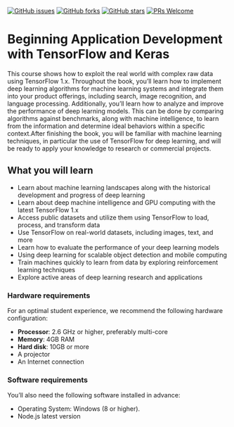 [![GitHub issues](https://img.shields.io/github/issues/TrainingByPackt/Beginning-Application-Development-with-TensorFlow-and-Keras.svg)](https://github.com/TrainingByPackt/Beginning-Application-Development-with-TensorFlow-and-Keras/issues)
[![GitHub forks](https://img.shields.io/github/forks/TrainingByPackt/Beginning-Application-Development-with-TensorFlow-and-Keras.svg)](https://github.com/TrainingByPackt/Beginning-Application-Development-with-TensorFlow-and-Keras/network)
[![GitHub stars](https://img.shields.io/github/stars/TrainingByPackt/Beginning-Application-Development-with-TensorFlow-and-Keras.svg)](https://github.com/TrainingByPackt/Beginning-Application-Development-with-TensorFlow-and-Keras/stargazers)
[![PRs Welcome](https://img.shields.io/badge/PRs-welcome-brightgreen.svg)](https://github.com/TrainingByPackt/Beginning-Application-Development-with-TensorFlow-and-Keras/pulls)



# Beginning Application Development with TensorFlow and Keras
This course shows how  to exploit the real world with complex raw data using TensorFlow 1.x. Throughout the book, you’ll learn how to implement deep learning algorithms for machine learning systems and integrate them into your product offerings, including search, image recognition, and language processing. Additionally, you’ll learn how to analyze and improve the performance of deep learning models. This can be done by comparing algorithms against benchmarks, along with machine intelligence, to learn from the information and determine ideal behaviors within a specific context.After finishing the book, you will be familiar with machine learning techniques, in particular the use of TensorFlow for deep learning, and will be ready to apply your knowledge to research or commercial projects.


## What you will learn
* Learn about machine learning landscapes along with the historical development and progress of deep learning
* Learn about deep machine intelligence and GPU computing with the latest TensorFlow 1.x
* Access public datasets and utilize them using TensorFlow to load, process, and transform data
* Use TensorFlow on real-world datasets, including images, text, and more
* Learn how to evaluate the performance of your deep learning models
* Using deep learning for scalable object detection and mobile computing
* Train machines quickly to learn from data by exploring reinforcement learning techniques
* Explore active areas of deep learning research and applications


### Hardware requirements
For an optimal student experience, we recommend the following hardware configuration:
* **Processor**: 2.6 GHz or higher, preferably multi-core
* **Memory**: 4GB RAM
* **Hard disk**: 10GB or more
* A projector 
* An Internet connection



### Software requirements
You’ll also need the following software installed in advance:
* Operating System: Windows (8 or higher).
* Node.js latest version





